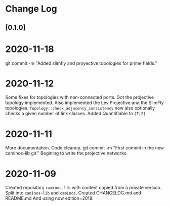 # Change Log

## [0.1.0] 

# 2020-11-18

git commit -m "Added slimfly and proyective topologies for prime fields."

# 2020-11-12

Some fixes for topologies with non-connected ports.
Got the projective topology implemented.
Also implemented the LeviProjective and the SlimFly topologies.
`Topology::check_adjacency_consistency` now also optionally checks a given number of link classes.
Added Quantifiable to `[T;2]`.

# 2020-11-11

More documentation.
Code cleanup.
git commit -m "First commit in the new caminos-lib git."
Begining to write the projective networks.

# 2020-11-09

Created repository `caminos-lib` with content copied from a private version.
Split into `caminos-lib` and `caminos`.
Created CHANGELOG.md and README.md
And using now edition=2018.

